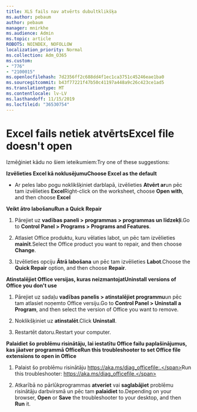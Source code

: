 ```yaml
---
title: XLS fails nav atvērts dubultklikšķa
ms.author: pebaum
author: pebaum
manager: mnirkhe
ms.audience: Admin
ms.topic: article
ROBOTS: NOINDEX, NOFOLLOW
localization_priority: Normal
ms.collection: Adm_O365
ms.custom:
- "776"
- "2100015"
ms.openlocfilehash: 7d2356ff2c688dd4f1ec1ca3751c45246eae1ba0
ms.sourcegitcommit: b43f77221f47b50c41197a448a9c26c423ce1ad5
ms.translationtype: MT
ms.contentlocale: lv-LV
ms.lasthandoff: 11/15/2019
ms.locfileid: "36530754"
---
```

# <a name="excel-file-doesnt-open"></a><span data-ttu-id="a96e4-102">Excel fails netiek atvērts</span><span class="sxs-lookup"><span data-stu-id="a96e4-102">Excel file doesn't open</span></span>

<span data-ttu-id="a96e4-103">Izmēģiniet kādu no šiem ieteikumiem:</span><span class="sxs-lookup"><span data-stu-id="a96e4-103">Try one of these suggestions:</span></span>

<span data-ttu-id="a96e4-104">**Izvēlieties Excel kā noklusējumu**</span><span class="sxs-lookup"><span data-stu-id="a96e4-104">**Choose Excel as the default**</span></span>

* <span data-ttu-id="a96e4-105">Ar peles labo pogu noklikšķiniet darblapā, izvēlieties **Atvērt ar**un pēc tam izvēlieties **Excel**</span><span class="sxs-lookup"><span data-stu-id="a96e4-105">Right-click on the worksheet, choose **Open with**, and then choose **Excel**</span></span>

<span data-ttu-id="a96e4-106">**Veikt ātro labošanu**</span><span class="sxs-lookup"><span data-stu-id="a96e4-106">**Run a Quick Repair**</span></span>

1. <span data-ttu-id="a96e4-107">Pārejiet uz **vadības paneli > programmas > programmas un līdzekļi**.</span><span class="sxs-lookup"><span data-stu-id="a96e4-107">Go to **Control Panel > Programs > Programs and Features**.</span></span>

2. <span data-ttu-id="a96e4-108">Atlasiet Office produktu, kuru vēlaties labot, un pēc tam izvēlieties **mainīt**.</span><span class="sxs-lookup"><span data-stu-id="a96e4-108">Select the Office product you want to repair, and then choose **Change**.</span></span>

3. <span data-ttu-id="a96e4-109">Izvēlieties opciju **Ātrā labošana** un pēc tam izvēlieties **Labot**.</span><span class="sxs-lookup"><span data-stu-id="a96e4-109">Choose the **Quick Repair** option, and then choose **Repair**.</span></span>

<span data-ttu-id="a96e4-110">**Atinstalējiet Office versijas, kuras neizmantojat**</span><span class="sxs-lookup"><span data-stu-id="a96e4-110">**Uninstall versions of Office you don't use**</span></span>

1. <span data-ttu-id="a96e4-111">Pārejiet uz sadaļu **vadības panelis > atinstalējiet programmu**un pēc tam atlasiet noņemto Office versiju.</span><span class="sxs-lookup"><span data-stu-id="a96e4-111">Go to **Control Panel > Uninstall a Program**, and then select the version of Office you want to remove.</span></span>

2. <span data-ttu-id="a96e4-112">Noklikšķiniet uz **atinstalēt**.</span><span class="sxs-lookup"><span data-stu-id="a96e4-112">Click **Uninstall**.</span></span>

3. <span data-ttu-id="a96e4-113">Restartēt datoru.</span><span class="sxs-lookup"><span data-stu-id="a96e4-113">Restart your computer.</span></span>

<span data-ttu-id="a96e4-114">**Palaidiet šo problēmu risinātāju, lai iestatītu Office failu paplašinājumus, kas jāatver programmā Office**</span><span class="sxs-lookup"><span data-stu-id="a96e4-114">**Run this troubleshooter to set Office file extensions to open in Office**</span></span>

1. <span data-ttu-id="a96e4-115">Palaist šo problēmu risinātāju https://aka.ms/diag_officefile:.</span><span class="sxs-lookup"><span data-stu-id="a96e4-115">Run this troubleshooter: https://aka.ms/diag_officefile.</span></span>

2. <span data-ttu-id="a96e4-116">Atkarībā no pārlūkprogrammas **atveriet** vai **saglabājiet** problēmu risinātāju darbvirsmā un pēc tam **palaidiet** to.</span><span class="sxs-lookup"><span data-stu-id="a96e4-116">Depending on your browser, **Open** or **Save** the troubleshooter to your desktop, and then **Run** it.</span></span>
